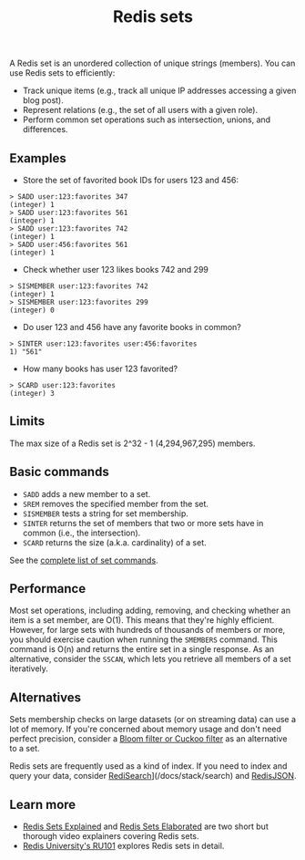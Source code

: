 ﻿---
title: "Redis sets"
linkTitle: "Sets"
weight: 30
description: >
    Introduction to Redis sets
---

A Redis set is an unordered collection of unique strings (members).
You can use Redis sets to efficiently:

* Track unique items (e.g., track all unique IP addresses accessing a given blog post).
* Represent relations (e.g., the set of all users with a given role).
* Perform common set operations such as intersection, unions, and differences.

## Examples

* Store the set of favorited book IDs for users 123 and 456:
```
> SADD user:123:favorites 347
(integer) 1
> SADD user:123:favorites 561
(integer) 1
> SADD user:123:favorites 742
(integer) 1
> SADD user:456:favorites 561
(integer) 1
```

* Check whether user 123 likes books 742 and 299
```
> SISMEMBER user:123:favorites 742
(integer) 1
> SISMEMBER user:123:favorites 299
(integer) 0
```

* Do user 123 and 456 have any favorite books in common?
```
> SINTER user:123:favorites user:456:favorites
1) "561"
```

* How many books has user 123 favorited?
```
> SCARD user:123:favorites
(integer) 3
```

## Limits

The max size of a Redis set is 2^32 - 1 (4,294,967,295) members.

## Basic commands

* `SADD` adds a new member to a set.
* `SREM` removes the specified member from the set.
* `SISMEMBER` tests a string for set membership.
* `SINTER` returns the set of members that two or more sets have in common (i.e., the intersection).
* `SCARD` returns the size (a.k.a. cardinality) of a set.

See the [complete list of set commands](https://redis.io/commands/?group=set).

## Performance

Most set operations, including adding, removing, and checking whether an item is a set member, are O(1).
This means that they're highly efficient.
However, for large sets with hundreds of thousands of members or more, you should exercise caution when running the `SMEMBERS` command.
This command is O(n) and returns the entire set in a single response. 
As an alternative, consider the `SSCAN`, which lets you retrieve all members of a set iteratively.

## Alternatives

Sets membership checks on large datasets (or on streaming data) can use a lot of memory.
If you're concerned about memory usage and don't need perfect precision, consider a [Bloom filter or Cuckoo filter](/docs/stack/bloom) as an alternative to a set.

Redis sets are frequently used as a kind of index.
If you need to index and query your data, consider [RediSearch](/docs/stack/search)](/docs/stack/search) and [RedisJSON](/docs/stack/json).

## Learn more

* [Redis Sets Explained](https://www.youtube.com/watch?v=PB5SeOkkxQc) and [Redis Sets Elaborated](https://www.youtube.com/watch?v=aRw5ME_5kMY) are two short but thorough video explainers covering Redis sets.
* [Redis University's RU101](https://university.redis.com/courses/ru101/) explores Redis sets in detail.
